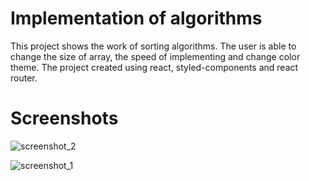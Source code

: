 # Implementation of algorithms 

This project shows the work of sorting algorithms. The user is able to change the size of array, the speed of implementing and change color theme. The project created using react, styled-components and react router. 

# Screenshots
![screenshot_2](https://user-images.githubusercontent.com/101472707/225412043-05ff3227-1491-4ff6-9493-11ad1ba9a1f9.png)


![screenshot_1](https://user-images.githubusercontent.com/101472707/225412084-6448126d-e8d0-413a-973f-18c164096ccd.png)
